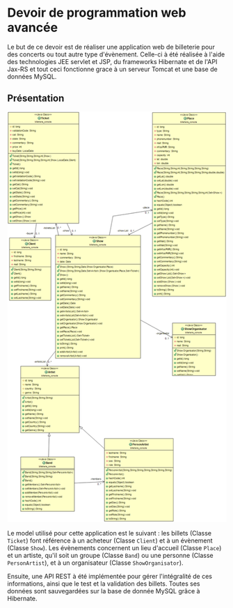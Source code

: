 # Devoir de programmation web avancée

Le but de ce devoir est de réaliser une application web de billeterie pour des concerts ou tout autre type d'évènement. Celle-ci à été réalisée à l'aide des technologies JEE servlet et JSP, du frameworks Hibernate et de l'API Jax-RS et tout ceci fonctionne grace à un serveur Tomcat et une base de données MySQL.

## Présentation 

![Diagramme UML](Diagramme_1.png)

Le model utilisé pour cette application est le suivant : les billets (Classe `Ticket`) font référence à un acheteur (Classe `Client`) et à un évènement (Classe `Show`). Les évènements concernent un lieu d'accueil (Classe `Place`) et un artiste, qu'il soit un groupe (Classe `Band`) ou une personne (Classe `PersonArtist`), et à un organisateur (Classe `ShowOrganisator`).

Ensuite, une API REST à été implémentée pour gérer l'intégralité de ces informations, ainsi que le test et la validation des billets. Toutes ses données sont sauvegardées sur la base de donnée MySQL grâce à Hibernate.

